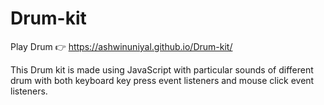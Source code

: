 # Drum-kit

Play Drum 👉 https://ashwinuniyal.github.io/Drum-kit/

This Drum kit is made using JavaScript with particular sounds of different drum with both keyboard key press event listeners and mouse click event listeners.
